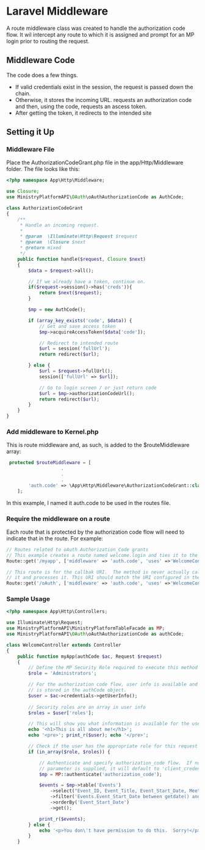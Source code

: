 # Laravel Middleware 
A route middleware class was created to handle the authorization code flow.  It wil intercept any route to 
which it is assigned and prompt for an MP login prior to routing the request. 

## Middleware Code
The code does a few things.

- If valid credentials exist in the session, the request is passed down the chain.
- Otherwise, it stores the incoming URL. requests an authorization code and then, using the code, requests an 
ascess token.
- After getting the token, it redirects to the intended site

## Setting it Up
### Middleware File
Place the AuthorizationCodeGrant.php file in the app/Http/Middleware folder. The file looks like this:
```php
<?php namespace App\Http\Middleware;

use Closure;
use MinistryPlatformAPI\OAuth\oAuthAuthorizationCode as AuthCode;

class AuthorizationCodeGrant
{
    /**
     * Handle an incoming request.
     *
     * @param  \Illuminate\Http\Request $request
     * @param  \Closure $next
     * @return mixed
     */
    public function handle($request, Closure $next)
    {
        $data = $request->all();

        // If we already have a token, continue on.
        if($request->session()->has('creds')){
            return $next($request);
        }

        $mp = new AuthCode();

        if (array_key_exists('code', $data)) {
            // Get and save access token
            $mp->acquireAccessToken($data['code']);

            // Redirect to intended route
            $url = session('fullUrl');
            return redirect($url);

        } else {
            $url = $request->fullUrl();
            session(['fullUrl' => $url]);

            // Go to login screen / or just return code
            $url = $mp->authorizationCodeUrl();
            return redirect($url);
        }
    }
}
```
### Add middleware to Kernel.php
This is route middleware and, as such, is added to the $routeMiddleware array:
```php
 protected $routeMiddleware = [
                    .
                    .
                    .
        'auth.code' => \App\Http\Middleware\AuthorizationCodeGrant::class,
    ];
```
In this example, I named it auth.code to be used in the routes file.

### Require the middleware on a route
Each route that is protected by the authorization code flow will need to indicate that in the route. For example:
```php
// Routes related to oAuth Authorization_Code grants
// This example creates a route named welcome.login and ties it to the auth.code middleware
Route::get('/myapp', ['middleware' => 'auth.code', 'uses' =>'WelcomeController@myApp'])->name('welcome.login');

// This route is for the callbak URI.  The method is never actually called because the Middleware intercepts
// it and processes it. This URI should match the URI configured in the MP API Client.
Route::get('/oAuth', ['middleware' => 'auth.code', 'uses' =>'WelcomeController@oAuth']);
```
### Sample Usage
```php
<?php namespace App\Http\Controllers;

use Illuminate\Http\Request;
use MinistryPlatformAPI\MinistryPlatformTableFacade as MP;
use MinistryPlatformAPI\OAuth\oAuthAuthorizationCode as authCode;

class WelcomeController extends Controller
{
    public function myApp(authCode $ac, Request $request)
    {
        // Define the MP Security Role required to execute this method 
        $role = 'Administrators';

        // For the authorization code flow, user info is available and
        // is stored in the authCode object.
        $user = $ac->credentials->getUserInfo();
        
        // Security roles are an array in user info
        $roles = $user['roles'];

        // This will show you what information is available for the user
        echo '<h1>This is all about me!</h1>';
        echo '<pre>'; print_r($user); echo '</pre>';

        // Check if the user has the appropriate role for this request
        if (in_array($role, $roles)) {

            // Authenticate and specify authorization_code flow.  If no 
            // parameter is supplied, it will default to 'client_credentials'
            $mp = MP::authenticate('authorization_code');

            $events = $mp->table('Events')
                ->select("Event_ID, Event_Title, Event_Start_Date, Meeting_Instructions, Event_End_Date, Location_ID_Table.[Location_Name], dp_fileUniqueId AS Image_ID")
                ->filter('Events.Event_Start_Date between getdate() and dateadd(day, 30, getdate()) AND Featured_On_Calendar = 1 AND Events.[_Approved] = 1 AND ISNULL(Events.[Cancelled], 0) = 0')
                ->orderBy('Event_Start_Date')
                ->get();

            print_r($events);
        } else {
            echo '<p>You don\'t have permission to do this.  Sorry!</p>';
        }
    }
```